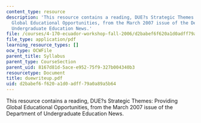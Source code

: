 ```yaml
---
content_type: resource
description: 'This resource contains a reading, DUE?s Strategic Themes: Providing
  Global Educational Opportunities, from the March 2007 issue of the Department of
  Undergraduate Education News.'
file: /courses/4-170-ecuador-workshop-fall-2006/d2babef6f620a1d0adff79a0a89a5b64_duewriteup.pdf
file_type: application/pdf
learning_resource_types: []
ocw_type: OCWFile
parent_title: Syllabus
parent_type: CourseSection
parent_uid: 8167d81d-5ace-e952-75f9-327b004340b3
resourcetype: Document
title: duewriteup.pdf
uid: d2babef6-f620-a1d0-adff-79a0a89a5b64
---
```

This resource contains a reading, DUE?s Strategic Themes: Providing Global Educational Opportunities, from the March 2007 issue of the Department of Undergraduate Education News.

